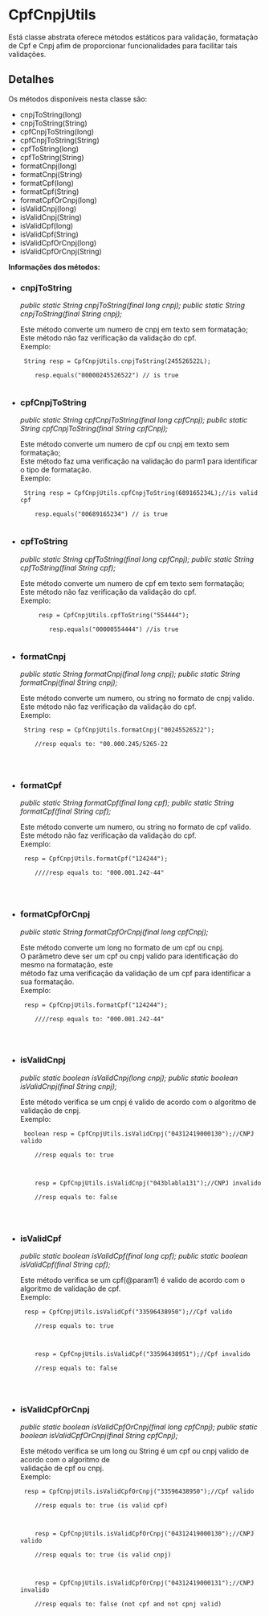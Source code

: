 # CpfCnpjUtils #

Está classe abstrata oferece métodos estáticos para validação, formatação de Cpf e Cnpj
afim de proporcionar funcionalidades para facilitar tais validações.

## Detalhes ##

Os métodos disponíveis nesta classe são:

<ul>
<li>cnpjToString(long)</li>
<li>cnpjToString(String)</li>
<li>cpfCnpjToString(long)</li>
<li>cpfCnpjToString(String)</li>
<li>cpfToString(long)</li>
<li>cpfToString(String)</li>
<li>formatCnpj(long)</li>
<li>formatCnpj(String)</li>
<li>formatCpf(long)</li>
<li>formatCpf(String)</li>
<li>formatCpfOrCnpj(long)</li>
<li>isValidCnpj(long)</li>
<li>isValidCnpj(String)</li>
<li>isValidCpf(long)</li>
<li>isValidCpf(String)</li>
<li>isValidCpfOrCnpj(long)</li>
<li>isValidCpfOrCnpj(String)</li>
</ul>

**Informações dos métodos:**

<ul>
<li>
<h3>cnpjToString</h3>
<i>public static String cnpjToString(final long cnpj);</i>
<i>public static String cnpjToString(final String cnpj);</i>

Este método converte um numero de cnpj em texto sem formatação;<br>
Este método não faz verificação da validação do cpf.<br>
Exemplo:<br>
<pre><code>	String resp = CpfCnpjUtils.cnpjToString(245526522L);<br>
	resp.equals("00000245526522") // is true<br>
</code></pre>

</li>
<li>
<h3>cpfCnpjToString</h3>
<i>public static String cpfCnpjToString(final long cpfCnpj);</i>
<i>public static String cpfCnpjToString(final String cpfCnpj);</i>

Este método converte um numero de cpf ou cnpj em texto sem formatação;<br>
Este método faz uma verificação na validação do parm1 para identificar o tipo de formatação.<br>
Exemplo:<br>
<pre><code>	String resp = CpfCnpjUtils.cpfCnpjToString(689165234L);//is valid cpf<br>
	resp.equals("00689165234") // is true<br>
</code></pre>
</li>
<li>
<h3>cpfToString</h3>
<i>public static String cpfToString(final long cpfCnpj);</i>
<i>public static String cpfToString(final String cpf);</i>

Este método converte um numero de cpf em texto sem formatação;<br>
Este método não faz verificação da validação do cpf.<br>
Exemplo:<br>
<pre><code>		resp = CpfCnpjUtils.cpfToString("554444");<br>
		resp.equals("00000554444") //is true<br>
</code></pre>
</li>
<li>
<h3>formatCnpj</h3>
<i>public static String formatCnpj(final long cnpj);</i>
<i>public static String formatCnpj(final String cnpj);</i>

Este método converte um numero, ou string no formato de cnpj valido.<br>
Este método não faz verificação da validação do cpf.<br>
Exemplo:<br>
<pre><code>	String resp = CpfCnpjUtils.formatCnpj("00245526522");<br>
	//resp equals to: "00.000.245/5265-22<br>
<br>
</code></pre>
</li>
<li>
<h3>formatCpf</h3>
<i>public static String formatCpf(final long cpf);</i>
<i>public static String formatCpf(final String cpf);</i>

Este método converte um numero, ou string no formato de cpf valido.<br>
Este método não faz verificação da validação do cpf.<br>
Exemplo:<br>
<pre><code>	resp = CpfCnpjUtils.formatCpf("124244");<br>
	////resp equals to: "000.001.242-44"<br>
<br>
</code></pre>
</li>
<li>
<h3>formatCpfOrCnpj</h3>
<i>public static String formatCpfOrCnpj(final long cpfCnpj);</i>

Este método converte um long no formato de um cpf ou cnpj.<br>
O parâmetro deve ser um cpf ou cnpj valido para identificação do mesmo na formatação, este<br>
método faz uma verificação da validação de um cpf para identificar a sua formatação.<br>
Exemplo:<br>
<pre><code>	resp = CpfCnpjUtils.formatCpf("124244");<br>
	////resp equals to: "000.001.242-44"<br>
<br>
</code></pre>
</li>
<li>
<h3>isValidCnpj</h3>
<i>public static boolean isValidCnpj(long cnpj);</i>
<i>public static boolean isValidCnpj(final String cnpj);</i>

Este método verifica se um cnpj é valido de acordo com o algoritmo de validação de cnpj.<br>
Exemplo:<br>
<pre><code>	boolean resp = CpfCnpjUtils.isValidCnpj("04312419000130");//CNPJ valido<br>
	//resp equals to: true<br>
	<br>
	resp = CpfCnpjUtils.isValidCnpj("043blabla131");//CNPJ invalido<br>
	//resp equals to: false<br>
<br>
</code></pre>
</li>
<li>
<h3>isValidCpf</h3>
<i>public static boolean isValidCpf(final long cpf);</i>
<i>public static boolean isValidCpf(final String cpf);</i>

Este método verifica se um cpf(@param1) é valido de acordo com o algoritmo de validação de cpf.<br>
Exemplo:<br>
<pre><code>	resp = CpfCnpjUtils.isValidCpf("33596438950");//Cpf valido<br>
	//resp equals to: true<br>
	<br>
	resp = CpfCnpjUtils.isValidCpf("33596438951");//Cpf invalido<br>
	//resp equals to: false<br>
<br>
</code></pre>
</li>
<li>
<h3>isValidCpfOrCnpj</h3>
<i>public static boolean isValidCpfOrCnpj(final long cpfCnpj);</i>
<i>public static boolean isValidCpfOrCnpj(final String cpfCnpj);</i>

Este método verifica se um long ou String é um cpf ou cnpj valido de acordo com o algoritmo de<br>
validação de cpf ou cnpj.<br>
Exemplo:<br>
<pre><code>	resp = CpfCnpjUtils.isValidCpfOrCnpj("33596438950");//Cpf valido<br>
	//resp equals to: true (is valid cpf)<br>
	<br>
	resp = CpfCnpjUtils.isValidCpfOrCnpj("04312419000130");//CNPJ valido<br>
	//resp equals to: true (is valid cnpj)<br>
	<br>
	resp = CpfCnpjUtils.isValidCpfOrCnpj("04312419000131");//CNPJ invalido<br>
	//resp equals to: false (not cpf and not cpnj valid)<br>
</code></pre>
</li>



</ul>